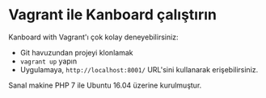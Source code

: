 Vagrant ile Kanboard çalıştırın
=========================

Kanboard with Vagrant'ı çok kolay deneyebilirsiniz:

- Git havuzundan projeyi klonlamak
- `vagrant up` yapın
- Uygulamaya, `http://localhost:8001/` URL'sini kullanarak erişebilirsiniz.

Sanal makine PHP 7 ile Ubuntu 16.04 üzerine kurulmuştur.
